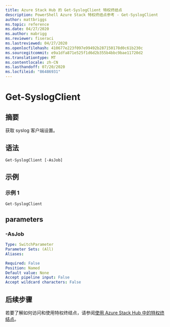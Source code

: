 ```yaml
---
title: Azure Stack Hub 的 Get-SyslogClient 特权终结点
description: PowerShell Azure Stack 特权终结点参考 - Get-SyslogClient
author: mattbriggs
ms.topic: reference
ms.date: 04/27/2020
ms.author: mabrigg
ms.reviewer: fiseraci
ms.lastreviewed: 04/27/2020
ms.openlocfilehash: 410677e223f097e99492b287150178d0c61b230c
ms.sourcegitcommit: e9a1dfa871e525f1d6d2b355b4bbc9bae11720d2
ms.translationtype: MT
ms.contentlocale: zh-CN
ms.lasthandoff: 07/20/2020
ms.locfileid: "86486931"
---
```

# <a name="get-syslogclient"></a>Get-SyslogClient

## <a name="synopsis"></a>摘要
获取 syslog 客户端设置。

## <a name="syntax"></a>语法

```
Get-SyslogClient [-AsJob]
```

## <a name="examples"></a>示例

### <a name="example-1"></a>示例 1
```
Get-SyslogClient
```

## <a name="parameters"></a>parameters

### <a name="-asjob"></a>-AsJob


```yaml
Type: SwitchParameter
Parameter Sets: (All)
Aliases:

Required: False
Position: Named
Default value: None
Accept pipeline input: False
Accept wildcard characters: False
```
## <a name="next-steps"></a>后续步骤

若要了解如何访问和使用特权终结点，请参阅[使用 Azure Stack Hub 中的特权终结点](../../operator/azure-stack-privileged-endpoint.md)。
